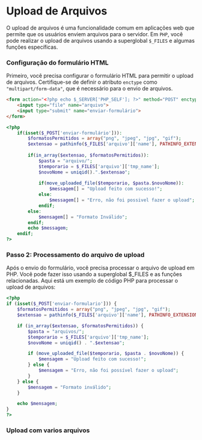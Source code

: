 # Upload de Arquivos

O upload de arquivos é uma funcionalidade comum em aplicações web que permite que os usuários enviem arquivos para o servidor. Em `PHP`, você pode realizar o upload de arquivos usando a superglobal `$_FILES` e algumas funções específicas.

### Configuração do formulário HTML

Primeiro, você precisa configurar o formulário HTML para permitir o upload de arquivos. Certifique-se de definir o atributo `enctype` como `"multipart/form-data"`, que é necessário para o envio de arquivos.


```html
<form action="<?php echo $_SERVER['PHP_SELF']; ?>" method="POST" enctype="multipart/form-data">
    <input type="file" name="arquivo">
    <input type="submit" name="enviar-formulário">
</form>
```


```php
<?php 
    if(isset($_POST['enviar-formulário'])):
        $formatosPermitidos = array("png", "jpeg", "jpg", "gif");
        $extensao = pathinfo($_FILES['arquivo']['name'], PATHINFO_EXTENSION);
        
        if(in_array($extensao, $formatosPermitidos)):
            $pasta = "arquivo/";
            $temporario = $_FILES['arquivo']['tmp_name'];
            $novoNome = uniqid().".$extensao";
                
            if(move_uploaded_file($temporario, $pasta.$novoNome)):
                $messagem[] = "Upload feito com sucesso!";
            else:
                $messagem[] = "Erro, não foi possivel fazer o upload";
            endif;
        else:
            $mensagem[] = "Formato Inválido";
        endif;
        echo $messagem;
    endif;
?>
```

### Passo 2: Processamento do arquivo de upload

Após o envio do formulário, você precisa processar o arquivo de upload em PHP. Você pode fazer isso usando a superglobal $_FILES e as funções relacionadas. Aqui está um exemplo de código PHP para processar o upload de arquivos:

```php
<?php
if (isset($_POST['enviar-formulario'])) {
    $formatosPermitidos = array("png", "jpeg", "jpg", "gif");
    $extensao = pathinfo($_FILES['arquivo']['name'], PATHINFO_EXTENSION);

    if (in_array($extensao, $formatosPermitidos)) {
        $pasta = "arquivos/";
        $temporario = $_FILES['arquivo']['tmp_name'];
        $novoNome = uniqid() . ".$extensao";

        if (move_uploaded_file($temporario, $pasta . $novoNome)) {
            $mensagem = "Upload feito com sucesso!";
        } else {
            $mensagem = "Erro, não foi possível fazer o upload";
        }
    } else {
        $mensagem = "Formato inválido";
    }

    echo $mensagem;
}
?>
```

### Upload com varios arquivos

